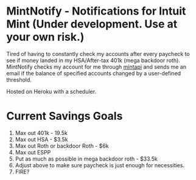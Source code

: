 # MintNotify - Notifications for Intuit Mint (Under development. Use at your own risk.)
Tired of having to constantly check my accounts after every paycheck to see if money landed in my HSA/After-tax 401k (mega backdoor roth). MintNotify checks my account for me through [mintapi](https://github.com/mrooney/mintapi) and sends me an email if the balance of specified accounts changed by a user-defined threshold. 

Hosted on Heroku with a scheduler.

# Current Savings Goals
1. Max out 401k - 19.5k
2. Max out HSA - $3.5k
4. Max out Roth or backdoor Roth - $6k
3. Max out ESPP
4. Put as much as possible in mega backdoor roth - $33.5k
5. Adjust above to make sure paycheck is just enough for necessities.
6. FIRE? 
